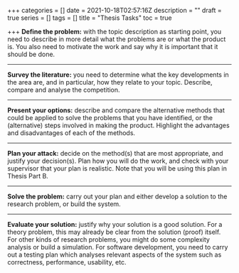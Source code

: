 +++
categories = []
date = 2021-10-18T02:57:16Z
description = ""
draft = true
series = []
tags = []
title = "Thesis Tasks"
toc = true

+++
**Define the problem:** with the topic description as starting point, you need to describe in more detail what the problems are or what the product is. You also need to motivate the work and say why it is important that it should be done.

***

**Survey the literature:** you need to determine what the key developments in the area are, and in particular, how they relate to your topic. Describe, compare and analyse the competition.

***

**Present your options:** describe and compare the alternative methods that could be applied to solve the problems that you have identified, or the (alternative) steps involved in making the product. Highlight the advantages and disadvantages of each of the methods.

***

**Plan your attack:** decide on the method(s) that are most appropriate, and justify your decision(s). Plan how you will do the work, and check with your supervisor that your plan is realistic. Note that you will be using this plan in Thesis Part B.

***

**Solve the problem:** carry out your plan and either develop a solution to the research problem, or build the system.

***

**Evaluate your solution:** justify why your solution is a good solution. For a theory problem, this may already be clear from the solution (proof) itself. For other kinds of research problems, you might do some complexity analysis or build a simulation. For software development, you need to carry out a testing plan which analyses relevant aspects of the system such as correctness, performance, usability, etc.